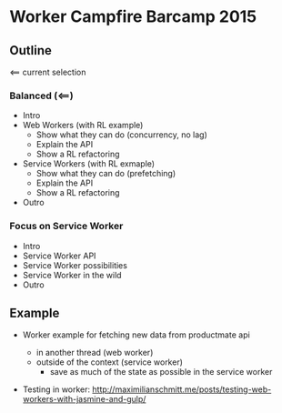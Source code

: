 # Worker Campfire Barcamp 2015

## Outline

<== current selection

### Balanced (<==)
- Intro
- Web Workers (with RL example)
	- Show what they can do (concurrency, no lag)
	- Explain the API
	- Show a RL refactoring
- Service Workers (with RL exmaple)
	- Show what they can do (prefetching)
	- Explain the API
	- Show a RL refactoring
- Outro

### Focus on Service Worker
- Intro
- Service Worker API
- Service Worker possibilities
- Service Worker in the wild
- Outro


## Example

- Worker example for fetching new data from productmate api
  - in another thread (web worker)
  - outside of the context (service worker)
    - save as much of the state as possible in the service worker

- Testing in worker: http://maximilianschmitt.me/posts/testing-web-workers-with-jasmine-and-gulp/
